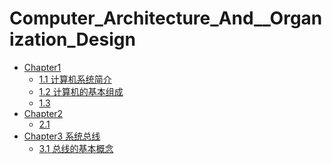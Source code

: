 # Computer_Architecture_And__Organization_Design

- [Chapter1](README.md)
  - [1.1 计算机系统简介](1.1.md "计算机系统简介")
  - [1.2 计算机的基本组成](1.2.md "计算机的基本组成")
  - [1.3 ](1.3.md)
- [Chapter2]()
  - [2.1]()
- [Chapter3 系统总线]( "系统总线")
  - [3.1 总线的基本概念](3.1.md "总线基本概念")
